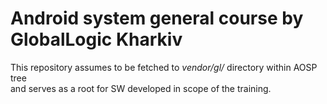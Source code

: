 # Android system general course by GlobalLogic Kharkiv

This repository assumes to be fetched to _vendor/gl/_ directory within AOSP tree  
and serves as a root for SW developed in scope of the training.
